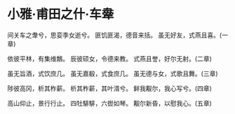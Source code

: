 # 小雅·甫田之什·车舝

间关车之舝兮，思娈季女逝兮。
匪饥匪渴，德音来括。
虽无好友，式燕且喜。(一章)

依彼平林，有集维鷮。
辰彼硕女，令德来教。
式燕且誉，好尔无射。(二章)

虽无旨酒，式饮庶几。
虽无嘉殽，式食庶几。
虽无德与女，式歌且舞。(三章)

陟彼高冈，析其柞薪。
析其柞薪，其叶湑兮。
鲜我觏尔，我心写兮。(四章)

高山仰止，景行行止。
四牡騑騑，六辔如琴。
觏尔新昏，以慰我心。(五章)

